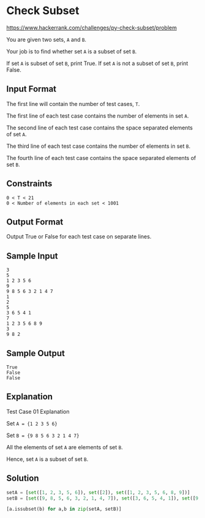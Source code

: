 # Check Subset

https://www.hackerrank.com/challenges/py-check-subset/problem

You are given two sets, `A` and `B`.

Your job is to find whether set `A` is a subset of set `B`.

If set `A` is subset of set `B`, print True.
If set `A` is not a subset of set `B`, print False.

## Input Format

The first line will contain the number of test cases, `T`.

The first line of each test case contains the number of elements in set `A`.

The second line of each test case contains the space separated elements of set `A`.

The third line of each test case contains the number of elements in set `B`.

The fourth line of each test case contains the space separated elements of set `B`.

## Constraints

```
0 < T < 21
0 < Number of elements in each set < 1001
```

## Output Format

Output True or False for each test case on separate lines.

## Sample Input

```
3
5
1 2 3 5 6
9
9 8 5 6 3 2 1 4 7
1
2
5
3 6 5 4 1
7
1 2 3 5 6 8 9
3
9 8 2
```

## Sample Output

```
True 
False
False
```

## Explanation

Test Case 01 Explanation

Set `A = {1 2 3 5 6}`

Set `B = {9 8 5 6 3 2 1 4 7}`

All the elements of set `A` are elements of set `B`.

Hence, set `A` is a subset of set `B`.

## Solution

```py
setA = [set([1, 2, 3, 5, 6]), set([2]), set([1, 2, 3, 5, 6, 8, 9])]
setB = [set([9, 8, 5, 6, 3, 2, 1, 4, 7]), set([3, 6, 5, 4, 1]), set([9, 8, 2])]

[a.issubset(b) for a,b in zip(setA, setB)]
```